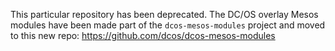 This particular repository has been deprecated. The DC/OS overlay
Mesos modules have been made part of the `dcos-mesos-modules` project
and moved to this new repo:
https://github.com/dcos/dcos-mesos-modules
